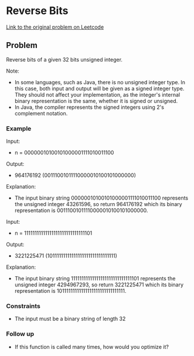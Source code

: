 # Reverse Bits

[Link to the original problem on Leetcode](https://leetcode.com/problems/reverse-bits/)

## Problem

Reverse bits of a given 32 bits unsigned integer.

Note:
- In some languages, such as Java, there is no unsigned integer type. In this case, both input and output will be given as a signed integer type. They should not affect your implementation, as the integer's internal binary representation is the same, whether it is signed or unsigned.
- In Java, the compiler represents the signed integers using 2's complement notation.

### Example

Input: 
- n = 00000010100101000001111010011100

Output:
- 964176192 (00111001011110000010100101000000)

Explanation: 
- The input binary string 00000010100101000001111010011100 represents the unsigned integer 43261596, so return 964176192 which its binary representation is 00111001011110000010100101000000.

Input:
- n = 11111111111111111111111111111101

Output:
- 3221225471 (10111111111111111111111111111111)

Explanation:
- The input binary string 11111111111111111111111111111101 represents the unsigned integer 4294967293, so return 3221225471 which its binary representation is 10111111111111111111111111111111.

### Constraints
- The input must be a binary string of length 32

### Follow up
- If this function is called many times, how would you optimize it?
